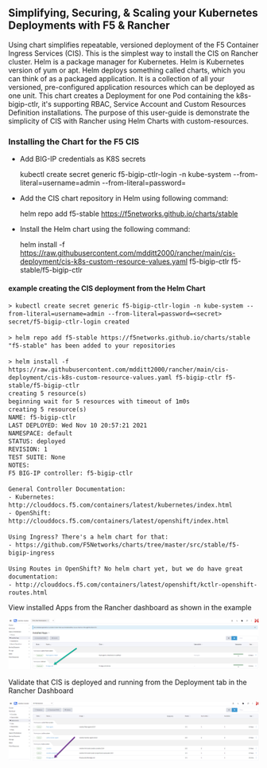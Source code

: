 ## Simplifying, Securing, & Scaling your Kubernetes Deployments with F5 & Rancher

Using chart simplifies repeatable, versioned deployment of the F5 Container Ingress Services (CIS). This is the simplest way to install the CIS on Rancher cluster. Helm is a package manager for Kubernetes. Helm is Kubernetes version of yum or apt. Helm deploys something called charts, which you can think of as a packaged application. It is a collection of all your versioned, pre-configured application resources which can be deployed as one unit. This chart creates a Deployment for one Pod containing the k8s-bigip-ctlr, it's supporting RBAC, Service Account and Custom Resources Definition installations. The purpose of this user-guide is demonstrate the simplicity of CIS with Rancher using Helm Charts with custom-resources. 

### Installing the Chart for the F5 CIS

* Add BIG-IP credentials as K8S secrets

    kubectl create secret generic f5-bigip-ctlr-login -n kube-system --from-literal=username=admin --from-literal=password=<secret>

* Add the CIS chart repository in Helm using following command:

    helm repo add f5-stable https://f5networks.github.io/charts/stable

* Install the Helm chart using the following command:

    helm install -f https://raw.githubusercontent.com/mdditt2000/rancher/main/cis-deployment/cis-k8s-custom-resource-values.yaml f5-bigip-ctlr f5-stable/f5-bigip-ctlr

#### example creating the CIS deployment from the Helm Chart

```
> kubectl create secret generic f5-bigip-ctlr-login -n kube-system --from-literal=username=admin --from-literal=password=<secret>
secret/f5-bigip-ctlr-login created

> helm repo add f5-stable https://f5networks.github.io/charts/stable
"f5-stable" has been added to your repositories

> helm install -f https://raw.githubusercontent.com/mdditt2000/rancher/main/cis-deployment/cis-k8s-custom-resource-values.yaml f5-bigip-ctlr f5-stable/f5-bigip-ctlr
creating 5 resource(s)
beginning wait for 5 resources with timeout of 1m0s
creating 5 resource(s)
NAME: f5-bigip-ctlr
LAST DEPLOYED: Wed Nov 10 20:57:21 2021
NAMESPACE: default
STATUS: deployed
REVISION: 1
TEST SUITE: None
NOTES:
F5 BIG-IP controller: f5-bigip-ctlr

General Controller Documentation:
- Kubernetes: http://clouddocs.f5.com/containers/latest/kubernetes/index.html
- OpenShift: http://clouddocs.f5.com/containers/latest/openshift/index.html

Using Ingress? There's a helm chart for that:
- https://github.com/F5Networks/charts/tree/master/src/stable/f5-bigip-ingress

Using Routes in OpenShift? No helm chart yet, but we do have great documentation:
- http://clouddocs.f5.com/containers/latest/openshift/kctlr-openshift-routes.html
```

View installed Apps from the Rancher dashboard as shown in the example

![installed-apps](https://github.com/mdditt2000/rancher/blob/main/diagrams/2021-11-10_13-10-48.png)

Validate that CIS is deployed and running from the Deployment tab in the Rancher Dashboard

![validate](https://github.com/mdditt2000/rancher/blob/main/diagrams/2021-11-10_13-19-00.png)